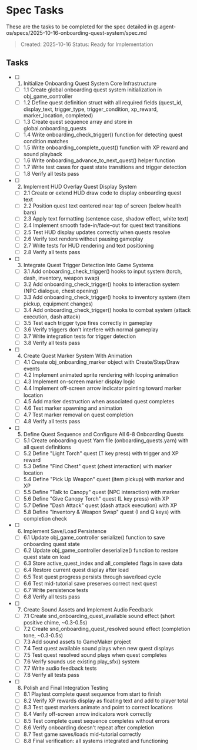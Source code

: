 # Spec Tasks

These are the tasks to be completed for the spec detailed in @.agent-os/specs/2025-10-16-onboarding-quest-system/spec.md

> Created: 2025-10-16
> Status: Ready for Implementation

## Tasks

- [ ] 1. Initialize Onboarding Quest System Core Infrastructure
  - [ ] 1.1 Create global onboarding quest system initialization in obj_game_controller
  - [ ] 1.2 Define quest definition struct with all required fields (quest_id, display_text, trigger_type, trigger_condition, xp_reward, marker_location, completed)
  - [ ] 1.3 Create quest sequence array and store in global.onboarding_quests
  - [ ] 1.4 Write onboarding_check_trigger() function for detecting quest condition matches
  - [ ] 1.5 Write onboarding_complete_quest() function with XP reward and sound playback
  - [ ] 1.6 Write onboarding_advance_to_next_quest() helper function
  - [ ] 1.7 Write test cases for quest state transitions and trigger detection
  - [ ] 1.8 Verify all tests pass

- [ ] 2. Implement HUD Overlay Quest Display System
  - [ ] 2.1 Create or extend HUD draw code to display onboarding quest text
  - [ ] 2.2 Position quest text centered near top of screen (below health bars)
  - [ ] 2.3 Apply text formatting (sentence case, shadow effect, white text)
  - [ ] 2.4 Implement smooth fade-in/fade-out for quest text transitions
  - [ ] 2.5 Test HUD display updates correctly when quests resolve
  - [ ] 2.6 Verify text renders without pausing gameplay
  - [ ] 2.7 Write tests for HUD rendering and text positioning
  - [ ] 2.8 Verify all tests pass

- [ ] 3. Integrate Quest Trigger Detection Into Game Systems
  - [ ] 3.1 Add onboarding_check_trigger() hooks to input system (torch, dash, inventory, weapon swap)
  - [ ] 3.2 Add onboarding_check_trigger() hooks to interaction system (NPC dialogue, chest opening)
  - [ ] 3.3 Add onboarding_check_trigger() hooks to inventory system (item pickup, equipment changes)
  - [ ] 3.4 Add onboarding_check_trigger() hooks to combat system (attack execution, dash attack)
  - [ ] 3.5 Test each trigger type fires correctly in gameplay
  - [ ] 3.6 Verify triggers don't interfere with normal gameplay
  - [ ] 3.7 Write integration tests for trigger detection
  - [ ] 3.8 Verify all tests pass

- [ ] 4. Create Quest Marker System With Animation
  - [ ] 4.1 Create obj_onboarding_marker object with Create/Step/Draw events
  - [ ] 4.2 Implement animated sprite rendering with looping animation
  - [ ] 4.3 Implement on-screen marker display logic
  - [ ] 4.4 Implement off-screen arrow indicator pointing toward marker location
  - [ ] 4.5 Add marker destruction when associated quest completes
  - [ ] 4.6 Test marker spawning and animation
  - [ ] 4.7 Test marker removal on quest completion
  - [ ] 4.8 Verify all tests pass

- [ ] 5. Define Quest Sequence and Configure All 6-8 Onboarding Quests
  - [ ] 5.1 Create onboarding quest Yarn file (onboarding_quests.yarn) with all quest definitions
  - [ ] 5.2 Define "Light Torch" quest (T key press) with trigger and XP reward
  - [ ] 5.3 Define "Find Chest" quest (chest interaction) with marker location
  - [ ] 5.4 Define "Pick Up Weapon" quest (item pickup) with marker and XP
  - [ ] 5.5 Define "Talk to Canopy" quest (NPC interaction) with marker
  - [ ] 5.6 Define "Give Canopy Torch" quest (L key press) with XP
  - [ ] 5.7 Define "Dash Attack" quest (dash attack execution) with XP
  - [ ] 5.8 Define "Inventory & Weapon Swap" quest (I and Q keys) with completion check

- [ ] 6. Implement Save/Load Persistence
  - [ ] 6.1 Update obj_game_controller serialize() function to save onboarding quest state
  - [ ] 6.2 Update obj_game_controller deserialize() function to restore quest state on load
  - [ ] 6.3 Store active_quest_index and all_completed flags in save data
  - [ ] 6.4 Restore current quest display after load
  - [ ] 6.5 Test quest progress persists through save/load cycle
  - [ ] 6.6 Test mid-tutorial save preserves correct next quest
  - [ ] 6.7 Write persistence tests
  - [ ] 6.8 Verify all tests pass

- [ ] 7. Create Sound Assets and Implement Audio Feedback
  - [ ] 7.1 Create snd_onboarding_quest_available sound effect (short positive chime, ~0.3-0.5s)
  - [ ] 7.2 Create snd_onboarding_quest_resolved sound effect (completion tone, ~0.3-0.5s)
  - [ ] 7.3 Add sound assets to GameMaker project
  - [ ] 7.4 Test quest available sound plays when new quest displays
  - [ ] 7.5 Test quest resolved sound plays when quest completes
  - [ ] 7.6 Verify sounds use existing play_sfx() system
  - [ ] 7.7 Write audio feedback tests
  - [ ] 7.8 Verify all tests pass

- [ ] 8. Polish and Final Integration Testing
  - [ ] 8.1 Playtest complete quest sequence from start to finish
  - [ ] 8.2 Verify XP rewards display as floating text and add to player total
  - [ ] 8.3 Test quest markers animate and point to correct locations
  - [ ] 8.4 Verify off-screen arrow indicators work correctly
  - [ ] 8.5 Test complete quest sequence completes without errors
  - [ ] 8.6 Verify onboarding doesn't repeat after completion
  - [ ] 8.7 Test game saves/loads mid-tutorial correctly
  - [ ] 8.8 Final verification: all systems integrated and functioning
